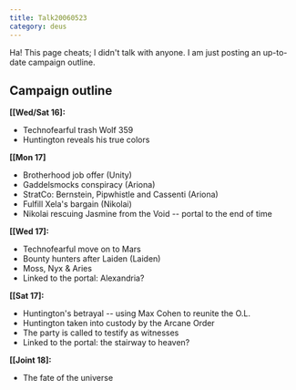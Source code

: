 ```yaml
---
title: Talk20060523
category: deus
---
```

Ha! This page cheats; I didn't talk with anyone. I am just posting an up-to-date campaign outline.

## Campaign outline

__[[Wed/Sat 16]:__
* Technofearful trash Wolf 359
* Huntington reveals his true colors

__[[Mon 17]__
* Brotherhood job offer (Unity)
* Gaddelsmocks conspiracy (Ariona)
* StratCo: Bernstein, Pipwhistle and Cassenti (Ariona)
* Fulfill Xela's bargain (Nikolai)
* Nikolai rescuing Jasmine from the Void -- portal to the end of time

__[[Wed 17]:__
* Technofearful move on to Mars
* Bounty hunters after Laiden (Laiden)
* Moss, Nyx &amp; Aries
* Linked to the portal: Alexandria?

__[[Sat 17]:__
* Huntington's betrayal -- using Max Cohen to reunite the O.L.
* Huntington taken into custody by the Arcane Order
* The party is called to testify as witnesses
* Linked to the portal: the stairway to heaven?

__[[Joint 18]:__
* The fate of the universe

